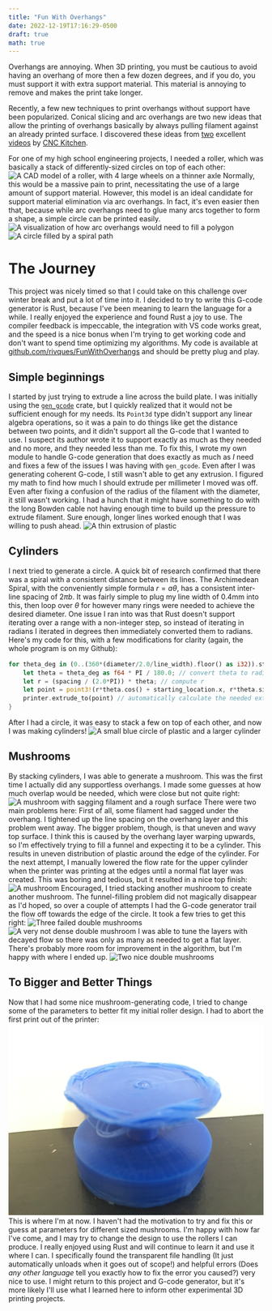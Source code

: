 ```yaml
---
title: "Fun With Overhangs"
date: 2022-12-19T17:16:29-0500
draft: true
math: true
---
```

Overhangs are annoying. When 3D printing, you must be cautious to avoid
having an overhang of more then a few dozen degrees, and if you do, you must support it
with extra support material. This material is annoying to remove and makes the print
take longer.

Recently, a few new techniques to print overhangs without support have been
popularized. Conical slicing and arc overhangs are two new ideas that allow the printing of
overhangs basically by always pulling filament against an already printed surface. I discovered
these ideas from [two](https://www.youtube.com/watch?v=1i-1TEdByZY) excellent [videos](https://www.youtube.com/watch?v=B0yo-o47688) by [CNC Kitchen](https://www.youtube.com/@CNCKitchen).

For one of my high school engineering projects, I needed a roller, which was basically a stack of
differently-sized circles on top of each other:
![A CAD model of a roller, with 4 large wheels on a thinner axle](/docs/fun-with-overhangs/roller-cad.png "A roller.")
Normally, this would be a massive pain to print, necessitating the use of a large amount of support material.
However, this model is an ideal candidate for support material elimination via arc overhangs. In fact, it's even easier then that,
because while arc overhangs need to glue many arcs together to form a shape, a simple circle can be printed easily.
![A visualization of how arc overhangs would need to fill a polygon](/docs/fun-with-overhangs/arc-overhang-preview.png "A visualization of how arc overhangs would need to fill a polygon. From github.com/stmcculloch/arc-overhang.")
![A circle filled by a spiral path](/docs/fun-with-overhangs/circle-spiral-gen.png "A toolpath to fill a circle with a spiral. Note how the outer edge of the spiral approaches the red circle.")
# The Journey
This project was nicely timed so that I could take on this challenge over winter break and put a lot of time into it.
I decided to try to write this G-code generator is Rust, because I've been meaning to learn the language for a while.
I really enjoyed the experience and found Rust a joy to use. The compiler feedback is impeccable, the integration
with VS code works great, and the speed is a nice bonus when I'm trying to get working code and don't want to spend
time optimizing my algorithms. My code is available at [github.com/rivques/FunWithOverhangs](https://github.com/rivques/FunWithOverhangs)
and should be pretty plug and play.
## Simple beginnings
I started by just trying to extrude a line across the build plate. I was initially using the [`gen_gcode`](https://docs.rs/gen_gcode/latest/gen_gcode/index.html)
crate, but I quickly realized that it would not be sufficient enough for my needs. Its `Point3d` type didn't support
any linear algebra operations, so it was a pain to do things like get the distance between two points, and it
didn't support all the G-code that I wanted to use. I suspect its author wrote it to support exactly as much as they
needed and no more, and they needed less than me. To fix this, I wrote my own module to handle G-code generation that does
exactly as much as *I* need and fixes a few of the issues I was having with `gen_gcode`. Even after I was generating coherent
G-code, I still wasn't able to get any extrusion. I figured my math to find how much I should extrude per millimeter I moved
was off. Even after fixing a confusion of the radius of the filament with the diameter, it still wasn't working. I had a hunch that
it might have something to do with the long Bowden cable not having enough time to build up the pressure to extrude filament.
Sure enough, longer lines worked enough that I was willing to push ahead.
![A thin extrusion of plastic](/docs/fun-with-overhangs/line.jpg "One of the first things I extruded with the G-code generator.")
## Cylinders
I next tried to generate a circle. A quick bit of research confirmed that there was a spiral with a consistent distance between its
lines. The Archimedean Spiral, with the conveniently simple formula $r=aθ$, has a consistent inter-line spacing of $2πb$. It
was fairly simple to plug my line width of $0.4$mm into this, then loop over $θ$ for however many rings were needed
to achieve the desired diameter. One issue I ran into was that Rust doesn't support iterating over a range with a non-integer
step, so instead of iterating in radians I iterated in degrees then immediately converted them to radians. Here's my code for
this, with a few modifications for clarity (again, the whole program is on my Github):
```rust
for theta_deg in (0..(360*(diameter/2.0/line_width).floor() as i32)).step_by(5) {
    let theta = theta_deg as f64 * PI / 180.0; // convert theta to radians
    let r = (spacing / (2.0*PI)) * theta; // compute r
    let point = point3!(r*theta.cos() + starting_location.x, r*theta.sin() + starting_location.y, printer.position.z);
    printer.extrude_to(point) // automatically calculate the needed extrusion
}
```
After I had a circle, it was easy to stack a few on top of each other, and now I was making cylinders!
![A small blue circle of plastic and a larger cylinder](/docs/fun-with-overhangs/first-circle.jpg "The first circle I printed next to a cylinder of stacked circles.")
## Mushrooms
By stacking cylinders, I was able to generate a mushroom. This was the first time I actually did any supportless overhangs. I made
some guesses at how much overlap would be needed, which were close but not quite right:
![A mushroom with sagging filament and a rough surface](/docs/fun-with-overhangs/sad-mushroom.JPG "The first overhang I tried.")
There were two main problems here: First of all, some filament had sagged under the overhang. I tightened up the line spacing on the
overhang layer and this problem went away. The bigger problem, though, is that uneven and wavy top surface. I think this is caused by
the overhang layer warping upwards, so I'm effectively trying to fill a funnel and expecting it to be a cylinder. This results in uneven
distribution of plastic around the edge of the cylinder. For the next attempt, I manually lowered the flow rate for the upper cylinder
when the printer was printing at the edges until a normal flat layer was created. This was boring and tedious, but it resulted in a nice
top finish:
![A mushroom](/docs/fun-with-overhangs/manual-mushroom.JPG "I sat in front of my printer for far too long getting this to work.")
Encouraged, I tried stacking another mushroom to create another mushroom. The funnel-filling problem did not magically disappear
as I'd hoped, so over a couple of attempts I had the G-code generator trail the flow off towards the edge of the circle. It took
a few tries to get this right:
![Three failed double mushrooms](/docs/fun-with-overhangs/sad-double-mushrooms.JPG "Failed attempts at double mushrooms. The leftmost one has nearly the right flow variance algorithm, but I misplaced a negative sign which caused more flow on the edge.")
![A very not dense double mushroom](/docs/fun-with-overhangs/weak-double-mushroom.JPG "This mushroom printed the entire cap with the flow decay, which resulted in weak and translucent layers.") 
I was able to tune the layers with decayed flow so there was only as many as needed to get a flat layer. There's probably more room for improvement in the algorithm, but I'm happy with where I ended up.
![Two nice double mushrooms](/docs/fun-with-overhangs/nice-double-mushrooms.JPG "Tuning the thickness of the decayed-flow layers. They are visible as light bands near the bottom of the middle and top cylinders.")
## To Bigger and Better Things
Now that I had some nice mushroom-generating code, I tried to change some of the parameters to better fit my initial roller design.
I had to abort the first print out of the printer:
![A larger failed single mushroom](/static/docs/fun-with-overhangs/sad-big-mushroom.JPG "The issues are back! Turns out they have to be tuned for each size of mushroom.")
This is where I'm at now. I haven't had the motivation to try and fix this or guess at parameters for different sized mushrooms. I'm happy with how far I've come, and I may try to change the design to use the rollers I can produce. I really enjoyed using Rust and will continue to learn it and use it where I can. I specifically found the transparent file handling (It just automatically unloads when it goes out of scope!) and helpful errors (Does
*any other language* tell you exactly how to fix the error you caused?) very nice to use. I might return to this project and G-code generator, but it's
more likely I'll use what I learned here to inform other experimental 3D printing projects.